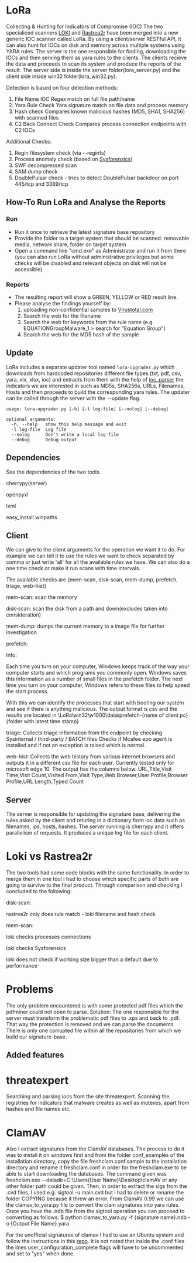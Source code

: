 # LoRa

Collecting & Hunting for Indicators of Compromise (IOC)
The two specialiced scanners [LOKI](https://github.com/Neo23x0/Loki) and [Rastrea2r](https://github.com/aboutsecurity/rastrea2r)
have been merged into a new generic IOC scanner called LoRa. By using a client/server RESTful API, it can also hunt for IOCs
on disk and memory across multiple systems using YARA rules. The server is the one responsible for finding, downloading the IOCs
and then serving them as yara rules to the clients. The clients recieve the data and proceeds to scan its system and produce the
reports of the result. The server side is inside the server folder(lora_server.py) and the client side inside win32 folder(lora_win32.py).


Detection is based on four detection methods:
1. File Name IOC
	 Regex match on full file path/name
2. Yara Rule Check
	 Yara signature match on file data and process memory
3. Hash check
	 Compares known malicious hashes (MD5, SHA1, SHA256) with scanned files
4. C2 Back Connect Check
	 Compares process connection endpoints with C2 IOCs

Additional Checks:

1. Regin filesystem check (via --reginfs)
2. Process anomaly check (based on [Sysforensics](http://goo.gl/P99QZQ))
3. SWF decompressed scan
4. SAM dump check
5. DoublePulsar check - tries to detect DoublePulsar backdoor on port 445/tcp and 3389/tcp


## How-To Run LoRa and Analyse the Reports

### Run

  - Run it once to retrieve the latest signature base repository
  - Provide the folder to a target system that should be scanned: removable media, network share, folder on target system
  - Open a command line "cmd.exe" as Administrator and run it from there (you can also run LoRa without administrative privileges but some checks will be disabled and relevant objects on disk will not be accessible)


### Reports

  - The resulting report will show a GREEN, YELLOW or RED result line.
  - Please analyse the findings yourself by:
    1. uploading non-confidential samples to [Virustotal.com](https://www.virustotal.com)
    2. Search the web for the filename
    3. Search the web for keywords from the rule name (e.g. EQUATIONGroupMalware_1 > search for "Equation Group")
    4. Search the web for the MD5 hash of the sample


## Update

LoRa includes a separate updater tool named `lora-upgrader.py` which downloads from hardcoded repositories different
file types (txt, pdf, csv, yara, xlx, xlsx, ioc) and extracts from them with the help of
[ioc_parser](https://github.com/armbues/ioc_parser) the indicators we are interested in such as MD5s, SHA256s, URLs, Filenames,
Hosts and then proceeds to build the corresponding yara rules. The updater can be called through the server with the  --update
flag.

```
usage: lora-upgrader.py [-h] [-l log-file] [--nolog] [--debug]

optional arguments:
  -h, --help   show this help message and exit
  -l log-file  Log file
  --nolog      Don't write a local log file
  --debug      Debug output
```

## Dependencies

See the dependencies of the two tools.

cherrypy(server)

openpyxl

lxml

easy_install winpaths



## Client

We can give to the client arguments for the operation we want it to do.
For example we can tell it to use the rules we want to check separated by comma
or just write 'all' for all the available rules we have. We can also do a one time check
or make it run scans with time intervals.

The available checks are {mem-scan, disk-scan, mem-dump, prefetch, triage, web-hist}

mem-scan: scan the memory

disk-scan: scan the disk from a path and down(excludes taken into consideration)

mem-dump: dumps the current memory to a image file for further investigation

prefetch:

  Info:

  Each time you turn on your computer, Windows keeps track of the way your computer starts and which programs you commonly open.
  Windows saves this information as a number of small files in the prefetch folder.
  The next time you turn on your computer, Windows refers to these files to help speed the start process.

With this we can identify the processes that start with booting our system and see if there is anything
malicious. The output format is csv and the results are located in \LoRa\win32\w1000\data\prefetch-{name of client pc}\{folder with latest time stamp}

triage: Collects triage information from the endpoint by checking Sysinternal / third-party / BATCH files
Checks if Mcafee epo agent is installed and if not an exception is raised which is normal.


web-hist: Collects the web history from various internet browsers and outputs it in a different csv file for each user.
Currently tested only for microsoft edge 10. The output has the columns below.
URL,Title,Visit Time,Visit Count,Visited From,Visit Type,Web Browser,User Profile,Browser Profile,URL Length,Typed Count


## Server

The server is responsible for updating the signature base, delivering the rules asked by the client and
returing in a dictionary form ioc data such as filenames, ips, hosts, hashes. The server running is cherrypy
and it offers parallelism of requests. It produces a unique log file for each client.


# Loki vs Rastrea2r

The two tools had some code blocks with the same functionality. In order to merge them in one tool I had to
choose which specific parts of both are going to survive to the final product. Through comparison and checking
I concluded to the following:

disk-scan:

rastrea2r only does rule match - loki filename and hash check

mem-scan:

loki checks processes connections

loki checks Sysforensics

loki does not check if working size bigger than a default due to performance


# Problems

The only problem encountered is with some protected pdf files which the pdfminer could not open to parse.
Solution: The one responsible for the server must transform the problematic pdf files to .xps and back to .pdf.
That way the protection is removed and we can parse the documents. There is only one corrupted file within all the
repositories from which we build our signature-base.


## Added features


# threatexpert

Searching and parsing iocs from the site threatexpert. Scanning the registries for indicators that malware creates as well
as mutexes, apart from hashes and file names etc.

# ClamAV

Also I extract signatures from the ClamAV databases. The process to do it was to install it on windows first and
from the folder conf_examples of the installation directory, copy the file freshclam.conf.sample to the installation directory
and rename it freshclam.conf in order for the freshclam.exe to be able to start downloading the databases. The command given was
freshclam.exe --datadir=C:\Users\{User Name}\Desktop\clamAV or any other folder path could be given. Then, in order to extract
the sigs from the .cvd files, I used e.g. sigtool -u main.cvd but i had to delete or rename the folder COPYING because it threw an
error. From ClamAV 0.99 we can use the clamav_to_yara.py file to convert the clam signatures into yara rules.
Once you have the .ndb file from the sigtool operation you can proceed to converting as follows:
$ python clamav_to_yara.py -f {signature name}.ndb -o {Output File Name}.yara

For the unofficial signatures of clamav I had to use an Ubuntu system and follow the instructions in this [repo](https://github.com/extremeshok/clamav-unofficial-sigs). It is not noted that inside the .conf files the lines user_configuration_complete flags will have to be uncommented and set to "yes" when done.
